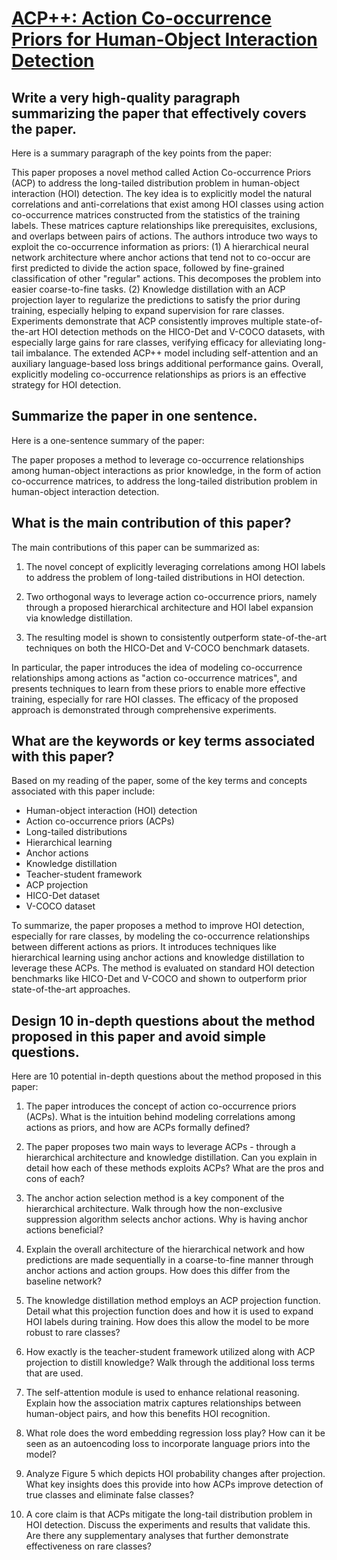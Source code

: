 # [ACP++: Action Co-occurrence Priors for Human-Object Interaction   Detection](https://arxiv.org/abs/2109.04047)

## Write a very high-quality paragraph summarizing the paper that effectively covers the paper.

 Here is a summary paragraph of the key points from the paper:

This paper proposes a novel method called Action Co-occurrence Priors (ACP) to address the long-tailed distribution problem in human-object interaction (HOI) detection. The key idea is to explicitly model the natural correlations and anti-correlations that exist among HOI classes using action co-occurrence matrices constructed from the statistics of the training labels. These matrices capture relationships like prerequisites, exclusions, and overlaps between pairs of actions. The authors introduce two ways to exploit the co-occurrence information as priors: (1) A hierarchical neural network architecture where anchor actions that tend not to co-occur are first predicted to divide the action space, followed by fine-grained classification of other "regular" actions. This decomposes the problem into easier coarse-to-fine tasks. (2) Knowledge distillation with an ACP projection layer to regularize the predictions to satisfy the prior during training, especially helping to expand supervision for rare classes. Experiments demonstrate that ACP consistently improves multiple state-of-the-art HOI detection methods on the HICO-Det and V-COCO datasets, with especially large gains for rare classes, verifying efficacy for alleviating long-tail imbalance. The extended ACP++ model including self-attention and an auxiliary language-based loss brings additional performance gains. Overall, explicitly modeling co-occurrence relationships as priors is an effective strategy for HOI detection.


## Summarize the paper in one sentence.

 Here is a one-sentence summary of the paper:

The paper proposes a method to leverage co-occurrence relationships among human-object interactions as prior knowledge, in the form of action co-occurrence matrices, to address the long-tailed distribution problem in human-object interaction detection.


## What is the main contribution of this paper?

 The main contributions of this paper can be summarized as:

1) The novel concept of explicitly leveraging correlations among HOI labels to address the problem of long-tailed distributions in HOI detection. 

2) Two orthogonal ways to leverage action co-occurrence priors, namely through a proposed hierarchical architecture and HOI label expansion via knowledge distillation.

3) The resulting model is shown to consistently outperform state-of-the-art techniques on both the HICO-Det and V-COCO benchmark datasets.

In particular, the paper introduces the idea of modeling co-occurrence relationships among actions as "action co-occurrence matrices", and presents techniques to learn from these priors to enable more effective training, especially for rare HOI classes. The efficacy of the proposed approach is demonstrated through comprehensive experiments.


## What are the keywords or key terms associated with this paper?

 Based on my reading of the paper, some of the key terms and concepts associated with this paper include:

- Human-object interaction (HOI) detection
- Action co-occurrence priors (ACPs)
- Long-tailed distributions
- Hierarchical learning
- Anchor actions
- Knowledge distillation
- Teacher-student framework
- ACP projection
- HICO-Det dataset
- V-COCO dataset

To summarize, the paper proposes a method to improve HOI detection, especially for rare classes, by modeling the co-occurrence relationships between different actions as priors. It introduces techniques like hierarchical learning using anchor actions and knowledge distillation to leverage these ACPs. The method is evaluated on standard HOI detection benchmarks like HICO-Det and V-COCO and shown to outperform prior state-of-the-art approaches.


## Design 10 in-depth questions about the method proposed in this paper and avoid simple questions.

 Here are 10 potential in-depth questions about the method proposed in this paper:

1) The paper introduces the concept of action co-occurrence priors (ACPs). What is the intuition behind modeling correlations among actions as priors, and how are ACPs formally defined?

2) The paper proposes two main ways to leverage ACPs - through a hierarchical architecture and knowledge distillation. Can you explain in detail how each of these methods exploits ACPs? What are the pros and cons of each? 

3) The anchor action selection method is a key component of the hierarchical architecture. Walk through how the non-exclusive suppression algorithm selects anchor actions. Why is having anchor actions beneficial?

4) Explain the overall architecture of the hierarchical network and how predictions are made sequentially in a coarse-to-fine manner through anchor actions and action groups. How does this differ from the baseline network?

5) The knowledge distillation method employs an ACP projection function. Detail what this projection function does and how it is used to expand HOI labels during training. How does this allow the model to be more robust to rare classes?  

6) How exactly is the teacher-student framework utilized along with ACP projection to distill knowledge? Walk through the additional loss terms that are used.

7) The self-attention module is used to enhance relational reasoning. Explain how the association matrix captures relationships between human-object pairs, and how this benefits HOI recognition.

8) What role does the word embedding regression loss play? How can it be seen as an autoencoding loss to incorporate language priors into the model?

9) Analyze Figure 5 which depicts HOI probability changes after projection. What key insights does this provide into how ACPs improve detection of true classes and eliminate false classes?

10) A core claim is that ACPs mitigate the long-tail distribution problem in HOI detection. Discuss the experiments and results that validate this. Are there any supplementary analyses that further demonstrate effectiveness on rare classes?
